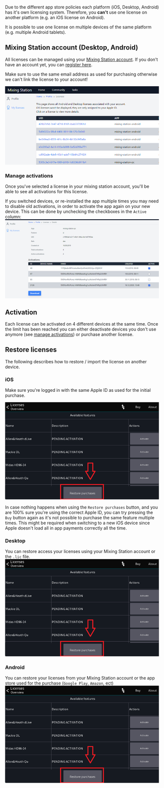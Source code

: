 Due to the different app store policies each platform (iOS, Desktop, Android) has it's own licensing system.
Therefore, you **can't** use one license on another platform (e.g. an iOS license on Android).

It is possible to use one license on multiple devices of the same platform (e.g. multiple Android tablets).


## Mixing Station account (Desktop, Android)
All licenses can be managed using your [Mixing Station account](https://mixingstation.app/profile/licenses). If you don't have an account yet, you can [register here](https://mixingstation.app/profile/create).

Make sure to use the same email address as used for purchasing otherwise we can't link the license to your account!

![License-page](../img/license/profile.png)

### Manage activations
Once you've selected a license in your mixing station account, you'll be able to see all 
activations for this license.

If you switched devices, or re-installed the app multiple times you may need to disable old activations,
in order to activate the app again on your new  device.
This can be done by unchecking the checkboxes in the `Active` column:
![img.png](../img/license/activations.png)

## Activation
Each license can be activated on 4 different devices at the same time. 
Once the limit has been reached you can either deactivate devices you don't use anymore (see [manage activations](#manage-activations)) or 
purchase another license.

## Restore licenses
The following describes how to restore / import the license on another device.

### iOS
Make sure you're logged in with the same Apple ID as used for the initial purchase.

![iOS-Import](../img/license/licenses-overview.png)

In case nothing happens when using the `Restore purchases` button, and you are 100% sure you're using the correct Apple ID,
you can try pressing the `Buy` button again as it's not possible to purchase the same feature multiple times.
This might be required when switching to a new iOS device since Apple doesn't load all in app payments correctly all the time.

### Desktop
You can restore access your licenses using your Mixing Station account or the `.lic` file.
![Desktop-Import](../img/license/licenses-overview.png)

### Android
You can restore your licenses from your Mixing Station account or the app store used for the purchase (`Google Play`, `Amazon`, ect)
![Android-Import](../img/license/licenses-overview.png)
